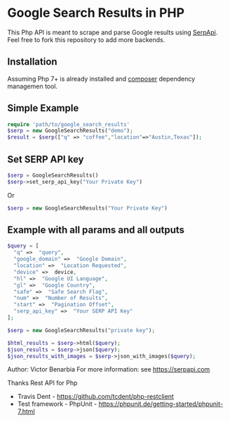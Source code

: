 # Google Search Results in PHP


This Php API is meant to scrape and parse Google results using [SerpApi](https://serpapi.com). Feel free to fork this repository to add more backends.

## Installation

Assuming Php 7+ is already installed and [composer](https://getcomposer.org/) dependency managemen tool.

## Simple Example

```php
require 'path/to/google_search_results'
$serp = new GoogleSearchResults("demo");
$result = $serp(["q" => "coffee","location"=>"Austin,Texas"]);
 ```

## Set SERP API key

```php
$serp = GoogleSearchResults()
$serp->set_serp_api_key("Your Private Key")
```
Or
```php
$serp = new GoogleSearchResults("Your Private Key") 
```
## Example with all params and all outputs
```php
$query = [
  "q" =>  "query",
  "google_domain" =>  "Google Domain", 
  "location" =>  "Location Requested", 
  "device" =>  device,
  "hl" =>  "Google UI Language",
  "gl" =>  "Google Country",
  "safe" =>  "Safe Search Flag",
  "num" =>  "Number of Results",
  "start" =>  "Pagination Offset",
  "serp_api_key" =>  "Your SERP API Key"
];

$serp = new GoogleSearchResults("private key");

$html_results = $serp->html($query);
$json_results = $serp->json($query);
$json_results_with_images = $serp->json_with_images($query);
```

Author: Victor Benarbia
For more information: see https://serpapi.com

Thanks Rest API for Php
 - Travis Dent  - https://github.com/tcdent/php-restclient
 - Test framework - PhpUnit - https://phpunit.de/getting-started/phpunit-7.html

